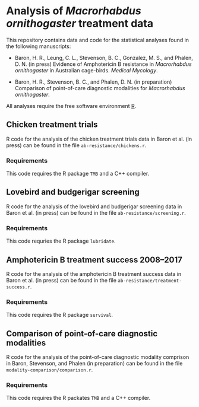 # Analysis of *Macrorhabdus ornithogaster* treatment data

This repository contains data and code for the statistical analyses found in the following manuscripts:

* Baron, H. R., Leung, C. L., Stevenson, B. C., Gonzalez, M. S., and Phalen, D. N. (in press) Evidence of Amphotericin B resistance in *Macrorhabdus ornithogaster* in Australian cage-birds. *Medical Mycology*.

* Baron, H. R., Stevenson, B. C., and Phalen, D. N. (in preparation) Comparison of point-of-care diagnostic modalities for *Macrorhabdus ornithogaster*.

All analyses require the free software environment [R](https://www.r-project.org/).

## Chicken treatment trials

R code for the analysis of the chicken treatment trials data in Baron et al. (in press) can be found in the file `ab-resistance/chickens.r`.

### Requirements

This code requires the R package `TMB` and a C++ compiler.

## Lovebird and budgerigar screening

R code for the analysis of the lovebird and budgerigar screening data in Baron et al. (in press) can be found in the file `ab-resistance/screening.r`.

### Requirements

This code requries the R package `lubridate`.

## Amphotericin B  treatment success 2008–2017

R code for the analysis of the amphotericin B treatment success data in Baron et al. (in press) can be found in the file `ab-resistance/treatment-success.r`.

### Requirements

This code requires the R package `survival`.

## Comparison of point-of-care diagnostic modalities

R code for the analysis of the point-of-care diagnostic modality comprison in Baron, Stevenson, and Phalen (in preparation) can be found in the file `modality-comparison/comparison.r`.

### Requirements

This code requires the R packates `TMB` and a C++ compiler.